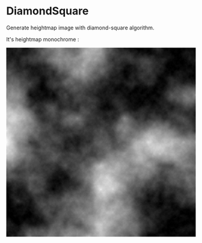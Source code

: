 # DiamondSquare
Generate heightmap image with diamond-square algorithm.

It's heightmap monochrome :

![Heightmap](https://raw.githubusercontent.com/jzyra/DiamondSquare/master/example.bmp)

